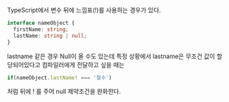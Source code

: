 TypeScript에서 변수 뒤에 느낌표(!)를 사용하는 경우가 있다.
```ts
interface nameObject {
  firstName: string;
  lastName: string | null;
}

```

lastname 같은 경우 Null이 올 수도 있는데 특정 상황에서 lastname은 무조건 값이 할당되어있다고 컴파일러에게 전달하고 싶을 때는
```ts
if(nameObject.lastName! === '철수')
``` 
처럼 뒤에 ! 를 주어 null 제약조건을 완화한다.
